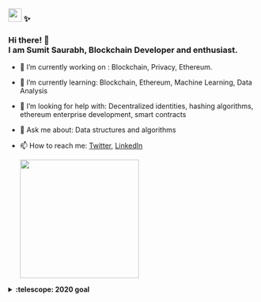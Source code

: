 ### <img src="https://media.giphy.com/media/du3J3cXyzhj75IOgvA/giphy.gif" width="27px"> :sparkles:
### Hi there! :wave: <br>I am Sumit Saurabh, Blockchain Developer and enthusiast. 

<p>
  <samp>

- 🔭 I’m currently working on : Blockchain, Privacy, Ethereum.
- 🌱 I’m currently learning: Blockchain, Ethereum, Machine Learning, Data Analysis
- 🤔 I’m looking for help with: Decentralized identities, hashing algorithms, ethereum enterprise development, smart contracts
- 💬 Ask me about: Data structures and algorithms
- 📫 How to reach me: <a href="https://twitter.com/learn_sumit">Twitter</a>, <a href="https://www.linkedin.com/in/learnsumit">LinkedIn</a>


    <img src="https://media.giphy.com/media/8FAMAEPinuCSUBctk9/giphy.gif" width="240px" align="center">
  </samp>
</p>

<details>
  <summary><b>:telescope: 2020 goal</b></summary>
  I want to make a small prediction model based on my learnings coming form ML this year.<br>
</details>

<!--
**sumitis14/sumitis14** is a ✨ _special_ ✨ repository because its `README.md` (this file) appears on your GitHub profile.

Here are some ideas to get you started:
  * 💬 Ask me about: 
  * 📫 How to reach me: 
  * ⚡ Fun fact: ...
    

-->
